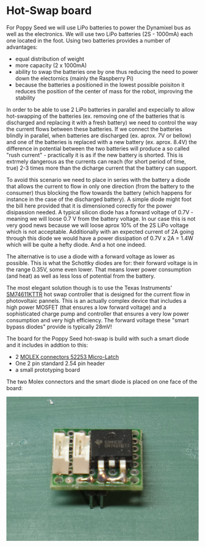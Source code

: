 # Hot-Swap board

For Poppy Seed we will use LiPo batteries to power the Dynamixel bus as well as the electronics. We will use two LiPo batteries (2S - 1000mA) each one located in the foot. Using two batteries provides a number of advantages:

* equal distribution of weight
* more capacity (2 x 1000mA)
* ability to swap the batteries one by one thus reducing the need to power down the electornics (mainly the Raspberry Pi)
* because the batteries a positioned in the lowest possible poisiton it reduces the position of the center of mass for the robot, improving the stability

In order to be able to use 2 LiPo batteries in parallel and expecially to allow hot-swapping of the batteries (ex. removing one of the batteries that is discharged and replacing it with a fresh battery) we need to control the way the current flows between these batteries. If we connect the batteries blindly in parallel, when batteries are discharged (ex. aprox. 7V or bellow) and one of the batteries is replaced with a new battery (ex. aprox. 8.4V) the difference in potential between the two batteries will produce a so called "rush current" - practically it is as if the new battery is shorted. This is extrmely dangerous as the currents can reach (for short period of time, true) 2-3 times more than the dicharge current that the battery can support.

To avoid this scenario we need to place in series with the battery a diode that allows the current to flow in only one direction (from the battery to the consumer) thus blocking the flow towards the battery (which happens for instance in the case of the discharged battery). A simple diode might foot the bill here provided that it is dimensioned corectly for the power disipassion needed. A typical silicon diode has a forward voltage of 0.7V - meaning we will loose 0.7 V from the battery voltage. In our case this is not very good news because we will loose aprox 10% of the 2S LiPo voltage which is not acceptable. Additionally with an expected current of 2A going through this diode we would have a power dissipation of 0.7V x 2A = 1.4W which will be quite a hefty diode. And a hot one indeed.

The alternative is to use a diode with a forward voltage as lower as possible. This is what the Schottky diodes are for: their forward voltage is in the range 0.35V, some even lower. That means lower power consumption (and heat) as well as less loss of potential from the battery.

The most elegant solution though is to use the Texas Instruments' [SM74611KTTR](http://uk.farnell.com/texas-instruments/sm74611kttr/hot-swap-controller-30v-to-263/dp/2492333) hot swap controller that is designed for the current flow in photovoltaic pannels. This is an actually complex device that includes a high power MOSFET (that ensures a low forward voltage) and a sophisticated charge pump and controller that ensures a very low power consumption and very high efficiency. The forward voltage these "smart bypass diodes" provide is typically 28mV!

The board for the Poppy Seed hot-swap is build with such a smart diode and it includes in addtion to this:

* 2 [MOLEX connectors 52253 Micro-Latch](http://uk.farnell.com/molex/53253-0370/header-2-0mm-3way/dp/1756921)
* One 2 pin standard 2.54 pin header
* a small prototyping board

The two Molex connectors and the smart diode is placed on one face of the board:

![_DSF9071](img/_DSF9071.JPG)

